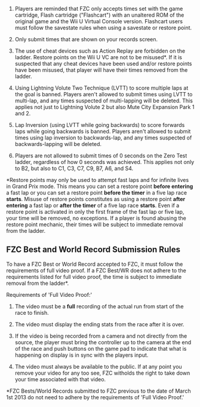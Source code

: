 1. Players are reminded that FZC only accepts times set with the game cartridge, Flash cartridge ("Flashcart") with an unaltered ROM of the original game and the Wii U Virtual Console version. Flashcart users must follow the savestate rules when using a savestate or restore point.

1. Only submit times that are shown on your records screen.

1. The use of cheat devices such as Action Replay are forbidden on the ladder. Restore points on the Wii U VC are not to be misused*. If it is suspected that any cheat devices have been used and/or restore points have been misused, that player will have their times removed from the ladder.

1. Using Lightning Volute Two Technique (LVTT) to score multiple laps at the goal is banned. Players aren't allowed to submit times using LVTT to multi-lap, and any times suspected of multi-lapping will be deleted. This applies not just to Lightning Volute 2 but also Mute City Expansion Park 1 and 2.

1. Lap Inversion (using LVTT while going backwards) to score forwards laps while going backwards is banned. Players aren't allowed to submit times using lap inversion to backwards-lap, and any times suspected of backwards-lapping will be deleted.

1. Players are not allowed to submit times of 0 seconds on the Zero Test ladder, regardless of how 0 seconds was achieved. This applies not only to B2, but also to C1, C3, C7, C9, B7, A6, and S4.

\*Restore points may only be used to attempt fast laps and for infinite lives in Grand Prix mode. This means you can set a restore point **before entering** a fast lap or you can set a restore point **before the timer** in a five lap race **starts**. Misuse of restore points constitutes as using a restore point **after entering** a fast lap or **after the timer** of a five lap race **starts**. Even if a restore point is activated in only the first frame of the fast lap or five lap, your time will be removed, no exceptions. If a player is found abusing the restore point mechanic, their times will be subject to immediate removal from the ladder.


## FZC Best and World Record Submission Rules

To have a FZC Best or World Record accepted to FZC, it must follow the requirements of full video proof. If a FZC Best/WR does not adhere to the requirements listed for full video proof, the time is subject to immediate removal from the ladder\*.

Requirements of 'Full Video Proof:'

1. The video must be a **full** recording of the actual run from start of the race to finish.

1. The video must display the ending stats from the race after it is over.

1. If the video is being recorded from a camera and not directly from the source, the player must bring the controller up to the camera at the end of the race and push buttons on the game pad to indicate that what is happening on display is in sync with the players input.

1. The video must always be available to the public. If at any point you remove your video for any too see, FZC witholds the right to take down your time associated with that video.

\*FZC Bests/World Records submitted to FZC previous to the date of March 1st 2013 do not need to adhere by the requirements of 'Full Video Proof.'
